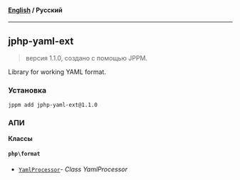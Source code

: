 #### [English](README.md) / **Русский**

---

## jphp-yaml-ext
> версия 1.1.0, создано с помощью JPPM.

Library for working YAML format.

### Установка
```
jppm add jphp-yaml-ext@1.1.0
```

### АПИ
**Классы**

#### `php\format`

- [`YamlProcessor`](https://github.com/jphp-compiler/jphp/blob/master/exts/jphp-yaml-ext/api-docs/classes/php/format/YamlProcessor.ru.md)- _Class YamlProcessor_